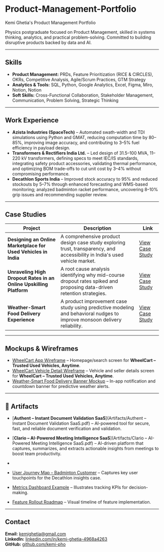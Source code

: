 # Product-Management-Portfolio
Kemi Ghetia's Product Management Portfolio


Physics postgraduate focused on Product Management, skilled in systems thinking, analytics, and practical problem-solving. Committed to building disruptive products backed by data and AI.

---

## Skills 
- **Product Management:** PRDs, Feature Prioritization (RICE & CIRCLES), OKRs, Competitive Analysis, Agile/Scrum Practices, GTM Strategy  
- **Analytics & Tools:** SQL, Python, Google Analytics, Excel, Figma, Miro, Notion, Notion  
- **Soft Skills:** Cross-Functional Collaboration, Stakeholder Management, Communication, Problem Solving, Strategic Thinking  

---

## Work Experience
- **Azista Industries (SpaceTech)** – Automated swath-width and TDI simulations using Python and GMAT, reducing computation time by 80–85%, improving image accuracy, and contributing to 3–5% fuel efficiency in payload design.
- **Transformers & Rectifiers India Ltd.** – Led design of 31.5–100 MVA, 11–220 kV transformers, defining specs to meet IEC/IS standards, integrating safety product accessories, validating thermal performance, and optimizing BOM trade-offs to cut unit cost by 3–4% without compromising performance. 
- **Decathlon Sports India** – Improved stock accuracy to 95% and reduced stockouts by 5–7% through enhanced forecasting and WMS-based monitoring; analyzed badminton racket performance, uncovering 8–10% grip issues and recommending supplier review.

---

## Case Studies

| Project | Description | Link |
|---------|-------------|------|
| **Designing an Online Marketplace for Used Vehicles in India** | A comprehensive product design case study exploring trust, transparency, and accessibility in India's used vehicle market. | [View Case Study](https://github.com/kemi-pho/product-management-portfolio/blob/main/Case-Studies/Designing-an-Online-Marketplace-for-Used-Vehicles-in-India.pdf) |
| **Unraveling High Dropout Rates in an Online Upskilling Platform** | A root cause analysis identifying why mid-course dropout rates spiked and proposing data-driven retention strategies. | [View Case Study](https://github.com/kemi-pho/product-management-portfolio/blob/main/Case-Studies/Unraveling-High-Dropout-Rates-in-an-Online-Upskilling-Platform.pdf) |
| **Weather-Smart Food Delivery Experience** | A product improvement case study using predictive modeling and behavioral nudges to improve monsoon delivery reliability. | [View Case Study](https://github.com/kemi-pho/product-management-portfolio/blob/main/Case-Studies/Weather-Smart-Food-Delivery-Experience.pdf) |

---

## Mockups & Wireframes
- [WheelCart App Wireframe](Mockups/wheelcart-homepage.png) – Homepage/search screen for **WheelCart – Trusted Used Vehicles, Anytime**.
- [WheelCart Vehicle Detail Wireframe](Mockups/wheelcart-vehicle-detail-page.png) – Vehicle and seller details screen for **WheelCart – Trusted Used Vehicles, Anytime**.
- [Weather-Smart Food Delivery Banner Mockup](Mockups/weather-smart-banner.png) – In-app notification and countdown banner for predictive weather alerts.

---

## 📑 Artifacts
- [**Authent – Instant Document Validation SaaS**](Artifacts/Authent – Instant Document Validation SaaS.pdf) – AI-powered tool for secure, fast, and reliable document verification and validation.

- [**Clario – AI-Powered Meeting Intelligence SaaS**](Artifacts/Clario – AI-Powered Meeting Intelligence SaaS.pdf) – AI-driven platform that captures, summarizes, and extracts actionable insights from meetings to boost team productivity.


- 
- [User Journey Map – Badminton Customer](Artifacts/user_journey_badminton.png) – Captures key user touchpoints for the Decathlon insights case.  
- [Metrics Dashboard Example](Artifacts/metrics_dashboard.png) – Illustrates tracking KPIs for decision-making.  
- [Feature Rollout Roadmap](Artifacts/feature_rollout_roadmap.png) – Visual timeline of feature implementation.
---

## Contact
**Email:** [kemighetia@gmail.com](mailto:kemighetia@gmail.com)  
**LinkedIn:** [linkedin.com/in/kemi-ghetia-4968a4263](https://www.linkedin.com/in/kemi-ghetia-4968a4263)  
**GitHub:** [github.com/kemi-pho](https://github.com/kemi-pho)
